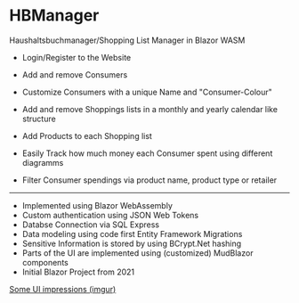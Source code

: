 # HBManager

Haushaltsbuchmanager/Shopping List Manager in Blazor WASM

- Login/Register to the Website
- Add and remove Consumers
- Customize Consumers with a unique Name and "Consumer-Colour"
- Add and remove Shoppings lists in a monthly and yearly calendar like structure
- Add Products to each Shopping list

- Easily Track how much money each Consumer spent using different diagramms
- Filter Consumer spendings via product name, product type or retailer

---

- Implemented using Blazor WebAssembly
- Custom authentication using JSON Web Tokens
- Databse Connection via SQL Express
- Data modeling using code first Entity Framework Migrations
- Sensitive Information is stored by using BCrypt.Net hashing
- Parts of the UI are implemented using (customized) MudBlazor components
- Initial Blazor Project from 2021



[Some UI impressions (imgur)](https://imgur.com/a/apL9Zwq)
